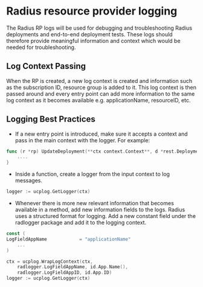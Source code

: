 # Radius resource provider logging

The Radius RP logs will be used for debugging and troubleshooting Radius deployments and end-to-end deployment tests. These logs should therefore provide meaningful information and context which would be needed for troubleshooting.

## Log Context Passing

When the RP is created, a new log context is created and information such as the subscription ID, resource group is added to it. This log context is then passed around and every entry point can add more information to the same log context as it becomes available e.g. applicationName, resourceID, etc.

## Logging Best Practices

* If a new entry point is introduced, make sure it accepts a context and pass in the main context with the logger. For example:

```go
func (r *rp) UpdateDeployment(**ctx context.Context**, d *rest.Deployment) (rest.Response, error) {
    ....
}
```

* Inside a function, create a logger from the input context to log messages.

```go
logger := ucplog.GetLogger(ctx)
```

* Whenever there is more new relevant information that becomes available in a method, add new information fields to the logs. Radius uses a structured format for logging. Add a new constant field under the radlogger package and add it to the logging context.

```go
const (
LogFieldAppName            = "applicationName"
    ...
)

ctx = ucplog.WrapLogContext(ctx,
    radlogger.LogFieldAppName, id.App.Name(),
    radlogger.LogFieldAppID, id.App.ID)
logger := ucplog.GetLogger(ctx)
```
